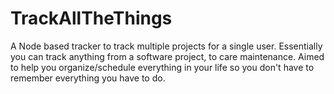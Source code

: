 TrackAllTheThings
=================

A Node based tracker to track multiple projects for a single user. Essentially you can track anything from a software project, to care maintenance. Aimed to help you organize/schedule everything in your life so you don't have to remember everything you have to do.
